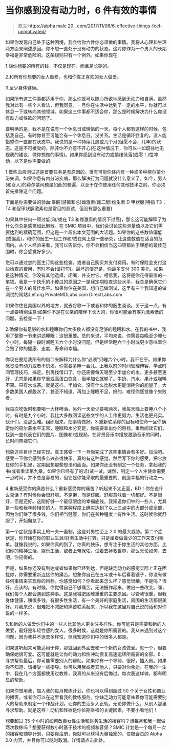 # 当你感到没有动力时，6 件有效的事情

> 原文:[https://alpha male 20 . com/2017/11/06/6-effective-things-feel-unmotivated/](https://alphamale20.com/2017/11/06/6-effective-things-feel-unmotivated/)

如果你发现自己处于这种困境，我会给你六件你必须做的事情。我将从心理和生理两方面来阐述原因。你不想一直处于没有动力的状态。这对你作为一个男人的长期幸福是非常危险的。这条规则只有一个例外。如果你现在:

1.赚你想要的所有的钱，不仅是现在，而且是长期的。

2.和所有你想要的女人做爱，也和你真正喜欢的女人做爱。

3.至少身体健康。

如果所有这三件事都适用于你，那么你就可以随心所欲地感到无动力和自满。虽然我对此有一些个人看法，但我同意，一旦你在生活中达到了一定的水平，你就可以休息一下或转向其他领域。如果这三件事都不适合你，那么是时候解决为什么你没有动力或性欲的问题了。

要明确的是，我不是在说有一个休息日或懒惰的一天。每个人都有这样的时候，包括我自己。有时你甚至可能会有一个休息日。没关系。生活是循环往复的，没人能指望你一直都在状态中。我说的是一种持续几周或几个月(但愿不会，几年)的状态。这是不可接受的，除非你不介意不开心(在这种情况下，你可以一如既往地无视我的建议，做你想做的事情)。如果你感到没有动力或情绪低落(或零！)性冲动，以下是你需要做的:

1.做些血液测试这是首要任务是有原因的。很有可能你体内有一种或多种荷尔蒙分泌失调。如果你患有内分泌疾病，那么解决行为问题就没什么意义了。如今，男人(和女人)的荷尔蒙问题是如此的普遍，以至于在你使用任何其他技术之前，你必须首先排除这个问题。

下面是你需要做的验血:睾酮(游离和总)雌激素(雌二醇)维生素 D 甲状腺(特指 T3；T4 和促甲状腺激素也是常见的测试，但没有那么重要)

如果其中任何一项过低(和/或在 T3 和雌激素的情况下过高)，那么这可能解释了为什么你总是感觉如此懒散。在 SMIC 项目中，我们会讨论这些测量值以及它们需要达到的精确范围，但这是一个超出本文范围的大话题。如果你的这些数值偏低(或偏高)，和你的医生一起工作和/或在网上做一些研究，让这些数值在适当的范围内。从个人经验来看，我可以告诉你，你不会相信当这四项都处于理想的最佳范围时，你会感觉好多少。

您可以通过您的医生订购这些检查，或者自己购买并支付费用。有时保险会支付这些检查的费用，有时不会(请打勾)。最坏的情况是，你最多支付 300 美元。如果是这种情况，你没有其他选择，闭嘴，并支付它。相信我，这将是你花得最值的一笔钱。我是一个快乐的小傻瓜的原因之一是我定期检查这些水平，我总是确保它们在一个男人的最佳水平。如果你住在美国，想自己做测试，这里有三个我知道的做测试的网站:Lef.org PrivateMDLabs.com DirectLabs.com

如果你住在美国以外的地方，就去谷歌一下或者和你的医生谈谈。关于这一点，有一点要特别注意:如果你不是在父亲的陪伴下长大的，你很可能会有睾丸激素低的问题。去检查一下！

2.确保你有足够的水和睡眠你们大多数人都没有足够的睡眠和水。在我的书中，我用了整整一节来讲述睡眠；这很重要。总的来说，平均来说，你需要每晚至少睡七个小时。每隔一段时间睡五六个小时没问题，但是经常睡六个小时或更少意味着你会毁了你的健康、态度、寿命和幸福。

你现在要给我所有的借口来解释为什么你“必须”只睡六个小时。我不在乎。如果你感觉没有动力或者不饥渴，你需要多睡一会儿。上我以前的时间管理博客，学点时间管理技巧，搞定。别再找借口了。你还需要每天喝至少半加仑的水。更多甚至更好，尤其是如果你举重或高蛋白饮食，但半加仑就够了。牛奶、汽水、果汁或咖啡不算。只有水或茶。就是这样。半加仑。没有什么比脱水更能消耗你的能量了。大多数美国人都脱水了，甚至不知道。再加上睡眠不足，妈的，难怪你感觉像个失败者。

我每次吃饭时都要喝一大杯啤酒，另外一天至少要喝两次，我每天晚上要睡八个小时，有时是九个小时，我比大多数阅读这些文字的人工作更努力，生活也更充实。伙计们，没那么难。组织起来，把事情做好。3.重新联系你的目标和使命一旦你确定你的荷尔蒙水平正常，睡眠和水分充足，你需要拿出你的目标，重新阅读它们，找到一些代表它们的图片、图像和/或视频，在背景音乐中播放激励音乐的同时，长时间审视它们。

想象这些目标已经实现。真正感受一下一旦你完成了这些事情会有多好。加油吧。感受一下你会感到多么兴奋或快乐。真的有这种感觉。然后写下你的感受，把它放在你的手机里，定期回想那些想法和画面。如果你还没有制定一个任务，拿起我的书(或者重读第九章，如果你已经有了的话)试一试。诚然，制定一个人生使命需要一点时间，并不总是容易的，但它是你能采取的最重要的、创造幸福的行动之一。

4.重新感受你的痛苦什么？重新感受你的痛苦？听起来不太正面，BD！你在说什么鬼话？有时候你会很舒服。不是懒，而是舒服。舒服意味着一切都好。不是很好，但是还好。这刚好够一个最低限度的幸福底线。我知道你们中的一些人，尤其是一些和我年龄相仿的人，在某种程度上确实达到了以上三点中的大部分或全部，因为你们赚了很多钱，你们相当健康，你们在某种程度上有性生活。这时候你就舒服了，开始懈怠了。

第一个症状是事实上的一夫一妻制，这是对男性至上 2.0 的最大威胁。第二个症状是，你开始在你的职业生涯/财务生活中打转，只是坐着做最少的工作来支付账单。就像我说的，如果你真的到了，你真的快乐，想专注于你生活的其他方面，比如你的精神生活，娱乐生活，或者上帝保佑，试着去拯救世界，那么无论如何，去吧。你应得的。

但是，如果你还没有到达或者如果你已经到达，但是缺乏动力的感觉实际上正在困扰你，你需要重新连接你的痛苦。想象你自己在五年或十年后看着镜子，你没有做任何事情来实现你的目标。你感觉如何？你看起来怎么样？感觉很糟，不是吗？很好。应该的。有时候，你觉得自己不够痛苦，无法振作起来，做出一些改变。嘿，我们每个人都会遇到这种事。这是我减肥困难重重的主要原因。尽管我很重，但我身体健康，赚很多钱，有很多性生活，有一个美好的家庭生活，周围的生活都很美好。对我来说，很难把不减肥和痛苦联系起来，所以我在这里对自己说的话和对你说的一样多。

5.和新的人做爱你们中的一些人比其他人更关注多样性。你可能只是需要和新的人做爱，最好是年轻性感的女人。很多时候，这就是你所需要的。我从未遇到过这个问题，因为我并不迷恋多样性，但我知道你们中的很多人都是。

如果这听起来可能适用于你，那就回到外面去和一个新的女孩做爱。就一个，但要确保她很可爱。这可能就是让你的动力和性冲动恢复高速运转所需要的全部。6 .寻求帮助最后，你可能需要别人的帮助。如果你有一个导师，很好，插入他。如果你不知道，请接受一些指导。你可以用我或者其他人，只要对你合适。在我的一生中，我在几个方面都使用过教练，我真的从来没有后悔过。每次我这样做，都有明显的帮助。

如果你想用我，加入我的每月教练计划，你也可以得到超过 50 个关于女性和商业的播客，或者你可以在这里看我的教练服务。你缺乏动力可能意味着你可能需要别人的帮助来制定一个作战计划，让你的生活步入正轨。无论你做什么，从别人那里寻求帮助。就是这样！动机和性欲是你长期幸福的关键因素。不要小看他们！

想要超过 35 个小时的如何改善女性生活和财务生活的播客吗？想每月和我一起做两次教练吗？想要获得数小时基于技术的视频和音频？SMIC 计划是一个每月一次的播客和辅导计划，只要你注册，你就可以获得大量独家的、仅限会员的 Alpha 2.0 内容，并且你可以随时取消。详情请点击此处。